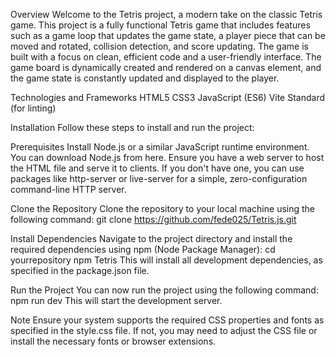 Overview
Welcome to the Tetris project, a modern take on the classic Tetris game. This project is a fully functional Tetris game that includes features such as a game loop that updates the game state, a player piece that can be moved and rotated, collision detection, and score updating. The game is built with a focus on clean, efficient code and a user-friendly interface. The game board is dynamically created and rendered on a canvas element, and the game state is constantly updated and displayed to the player.

Technologies and Frameworks
HTML5
CSS3
JavaScript (ES6)
Vite
Standard (for linting)

Installation
Follow these steps to install and run the project:

Prerequisites
Install Node.js or a similar JavaScript runtime environment. You can download Node.js from here.
Ensure you have a web server to host the HTML file and serve it to clients. If you don't have one, you can use packages like http-server or live-server for a simple, zero-configuration command-line HTTP server.

Clone the Repository
Clone the repository to your local machine using the following command:
git clone https://github.com/fede025/Tetris.js.git   

Install Dependencies
Navigate to the project directory and install the required dependencies using npm (Node Package Manager):
cd yourrepository
npm Tetris
This will install all development dependencies, as specified in the package.json file.

Run the Project
You can now run the project using the following command:
npm run dev
This will start the development server.

Note
Ensure your system supports the required CSS properties and fonts as specified in the style.css file. If not, you may need to adjust the CSS file or install the necessary fonts or browser extensions.
